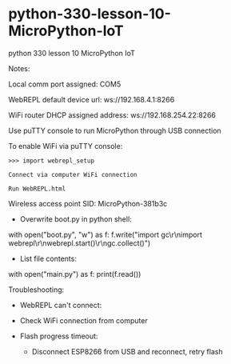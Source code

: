 # python-330-lesson-10-MicroPython-IoT
python 330 lesson 10 MicroPython IoT

Notes:

Local comm port assigned: COM5

WebREPL default device url: ws://192.168.4.1:8266

WiFi router DHCP assigned address: ws://192.168.254.22:8266



Use puTTY console to run MicroPython through USB connection

To enable WiFi via puTTY console:

    >>> import webrepl_setup

    Connect via computer WiFi connection

    Run WebREPL.html

Wireless access point SID: MicroPython-381b3c

- Overwrite boot.py in python shell:

with open("boot.py", "w") as f:
    f.write("import gc\r\nimport webrepl\r\nwebrepl.start()\r\ngc.collect()")


- List file contents:

with open("main.py") as f:
    print(f.read())

Troubleshooting:

- WebREPL can't connect:
-	Check WiFi connection from computer

- Flash progress timeout:					
    - Disconnect ESP8266 from USB and reconnect, retry flash







